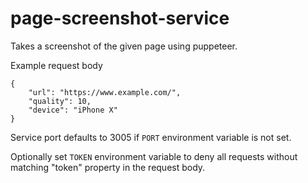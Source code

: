 # page-screenshot-service
Takes a screenshot of the given page using puppeteer.


Example request body
```
{
    "url": "https://www.example.com/",
    "quality": 10,
    "device": "iPhone X"
}
```

Service port defaults to 3005 if `PORT` environment variable is not set.

Optionally set `TOKEN` environment variable to deny all requests without matching "token" property in the request body.